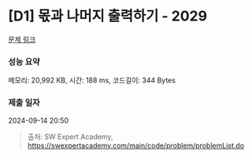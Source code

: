 # [D1] 몫과 나머지 출력하기 - 2029 

[문제 링크](https://swexpertacademy.com/main/code/problem/problemDetail.do?contestProbId=AV5QGNvKAtEDFAUq) 

### 성능 요약

메모리: 20,992 KB, 시간: 188 ms, 코드길이: 344 Bytes

### 제출 일자

2024-09-14 20:50



> 출처: SW Expert Academy, https://swexpertacademy.com/main/code/problem/problemList.do